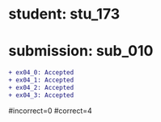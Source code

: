 # student: stu_173
# submission: sub_010

```diff
+ ex04_0: Accepted
+ ex04_1: Accepted
+ ex04_2: Accepted
+ ex04_3: Accepted
```
#incorrect=0
#correct=4
